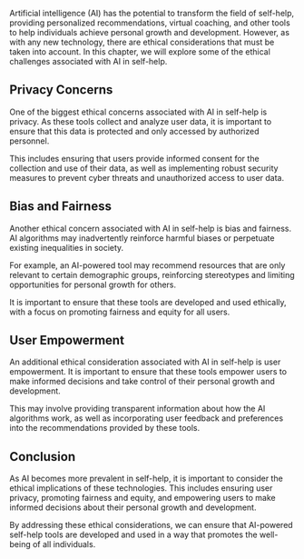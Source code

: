 
Artificial intelligence (AI) has the potential to transform the field of self-help, providing personalized recommendations, virtual coaching, and other tools to help individuals achieve personal growth and development. However, as with any new technology, there are ethical considerations that must be taken into account. In this chapter, we will explore some of the ethical challenges associated with AI in self-help.

Privacy Concerns
----------------

One of the biggest ethical concerns associated with AI in self-help is privacy. As these tools collect and analyze user data, it is important to ensure that this data is protected and only accessed by authorized personnel.

This includes ensuring that users provide informed consent for the collection and use of their data, as well as implementing robust security measures to prevent cyber threats and unauthorized access to user data.

Bias and Fairness
-----------------

Another ethical concern associated with AI in self-help is bias and fairness. AI algorithms may inadvertently reinforce harmful biases or perpetuate existing inequalities in society.

For example, an AI-powered tool may recommend resources that are only relevant to certain demographic groups, reinforcing stereotypes and limiting opportunities for personal growth for others.

It is important to ensure that these tools are developed and used ethically, with a focus on promoting fairness and equity for all users.

User Empowerment
----------------

An additional ethical consideration associated with AI in self-help is user empowerment. It is important to ensure that these tools empower users to make informed decisions and take control of their personal growth and development.

This may involve providing transparent information about how the AI algorithms work, as well as incorporating user feedback and preferences into the recommendations provided by these tools.

Conclusion
----------

As AI becomes more prevalent in self-help, it is important to consider the ethical implications of these technologies. This includes ensuring user privacy, promoting fairness and equity, and empowering users to make informed decisions about their personal growth and development.

By addressing these ethical considerations, we can ensure that AI-powered self-help tools are developed and used in a way that promotes the well-being of all individuals.
